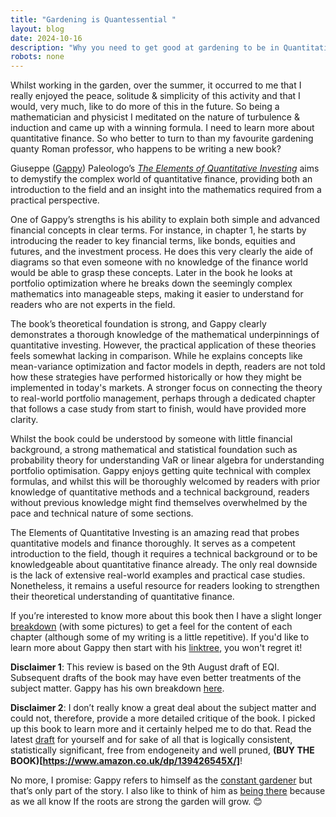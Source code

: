 ```yaml
---
title: "Gardening is Quantessential "
layout: blog
date: 2024-10-16
description: "Why you need to get good at gardening to be in Quantitative Finance"
robots: none
---
```

Whilst working in the garden, over the summer, it occurred to me that I really enjoyed the peace, solitude & simplicity of this activity and that I would, very much, like to do more of this in the future. So being a mathematician and physicist I meditated on the nature of turbulence & induction and came up with a winning formula. I need to learn more about quantitative finance.  So who better to turn to than my favourite gardening quanty Roman professor, who happens to be writing a new book?

Giuseppe ([Gappy](https://x.com/__paleologo)) Paleologo’s [*The Elements of Quantitative Investing*](https://www.linkedin.com/posts/gappy_giuseppe-paleologo-linktree-activity-7247390480278142976-Fzjp) aims to demystify the complex world of quantitative finance, providing both an introduction to the field and an insight into the mathematics required from a practical perspective.
 
One of Gappy’s strengths is his ability to explain both simple and advanced financial concepts in clear terms. For instance, in chapter 1, he starts by introducing the reader to key financial terms, like bonds, equities and futures, and the investment process. He does this very clearly the aide of diagrams so that even someone with no knowledge of the finance world would be able to grasp these concepts. Later in the book he looks at portfolio optimization where he breaks down the seemingly complex mathematics into manageable steps, making it easier to understand for readers who are not experts in the field. 
 
The book’s theoretical foundation is strong, and Gappy clearly demonstrates a thorough knowledge of the mathematical underpinnings of quantitative investing. However, the practical application of these theories feels somewhat lacking in comparison. While he explains concepts like mean-variance optimization and factor models in depth, readers are not told how these strategies have performed historically or how they might be implemented in today's markets. A stronger focus on connecting the theory to real-world portfolio management, perhaps through a dedicated chapter that follows a case study from start to finish, would have provided more clarity.
 
Whilst the book could be understood by someone with little financial background, a strong mathematical and statistical foundation such as probability theory for understanding VaR or linear algebra for understanding portfolio optimisation. Gappy enjoys getting quite technical with complex formulas, and whilst this will be thoroughly welcomed by readers with prior knowledge of quantitative methods and a technical background, readers without previous knowledge might find themselves overwhelmed by the pace and technical nature of some sections.
 
The Elements of Quantitative Investing is an amazing read that probes quantitative models and finance thoroughly. It serves as a competent introduction to the field, though it requires a technical background or to be knowledgeable about quantitative finance already. The only real downside is the lack of extensive real-world examples and practical case studies. Nonetheless, it remains a useful resource for readers looking to strengthen their theoretical understanding of quantitative finance.

If you’re interested to know more about this book then I have a slight longer [breakdown](https://nirav-sharma.github.io/articles/The-elements-of-quantitative-investing/) (with some pictures) to get a feel for the content of each chapter (although some of my writing is a little repetitive).  If you'd like to learn more about Gappy then start with his [linktree](https://linktr.ee/paleologo), you won't regret it!

**Disclaimer 1**: This review is based on the 9th August draft of EQI. Subsequent drafts of the book may have even better treatments of the subject matter.  Gappy has his own breakdown [here](https://www.linkedin.com/posts/gappy_giuseppe-paleologo-linktree-activity-7210307331794837504-1KSg).

**Disclaimer 2**: I don’t really know a great deal about the subject matter and could not, therefore, provide a more detailed critique of the book. I picked up this book to learn more and it certainly helped me to do that.  Read the latest [draft](https://drive.google.com/file/d/1JMJIunl4oUdcAbvYkYxX_U-gSms8N5yR/view) for yourself and for sake of all that is logically consistent, statistically significant, free from endogeneity and well pruned, **(BUY THE BOOK)[https://www.amazon.co.uk/dp/139426545X/]**!

No more, I promise: Gappy refers to himself as the [constant gardener](https://www.youtube.com/watch?v=I_U6VcekmoY) but that’s only part of the story. I also like to think of him as [being there](https://www.youtube.com/watch?v=oOOghKacg40) because as we all know If the roots are strong the garden will grow. 😊
